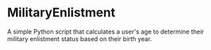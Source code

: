 # MilitaryEnlistment
A simple Python script that calculates a user's age to determine their military enlistment status based on their birth year.

